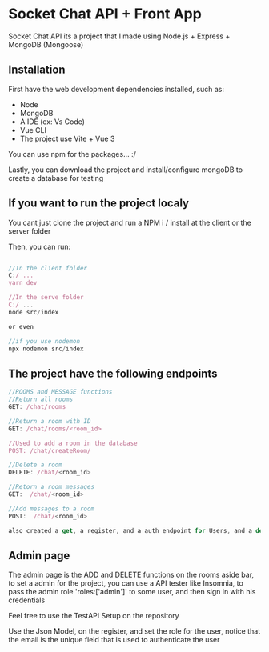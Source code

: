 # Socket Chat API + Front App

Socket Chat API its a project that I made using Node.js + Express + MongoDB (Mongoose)

## Installation

First have the web development dependencies installed, such as:

- Node
- MongoDB
- A IDE (ex: Vs Code)
- Vue CLI 
- The project use Vite + Vue 3

You can use npm for the packages... :/

Lastly, you can download the project and install/configure mongoDB to create a database for testing

## If you want to run the project localy

You cant just clone the project and run a NPM i / install at the client or the server folder

Then, you can run:

```javascript

//In the client folder 
C:/ ... 
yarn dev

//In the serve folder 
C:/ ... 
node src/index

or even

//if you use nodemon
npx nodemon src/index

```


## The project have the following endpoints

```javascript
//ROOMS and MESSAGE functions
//Return all rooms 
GET: /chat/rooms

//Return a room with ID
GET: /chat/rooms/<room_id>

//Used to add a room in the database
POST: /chat/createRoom/

//Delete a room
DELETE: /chat/<room_id>

//Retorn a room messages
GET:  /chat/<room_id>

//Add messages to a room
POST:  /chat/<room_id>

also created a get, a register, and a auth endpoint for Users, and a delete for messages
```


## Admin page

The admin page is the ADD and DELETE functions on the rooms aside bar, to set a admin for the project, you can use
a API tester like Insomnia, to pass the admin role 'roles:['admin']' to some user, and then sign in with his credentials

Feel free to use the TestAPI Setup on the repository

Use the Json Model, on the register, and set the role for the user, notice that the email is the unique field that is used to 
authenticate the user



